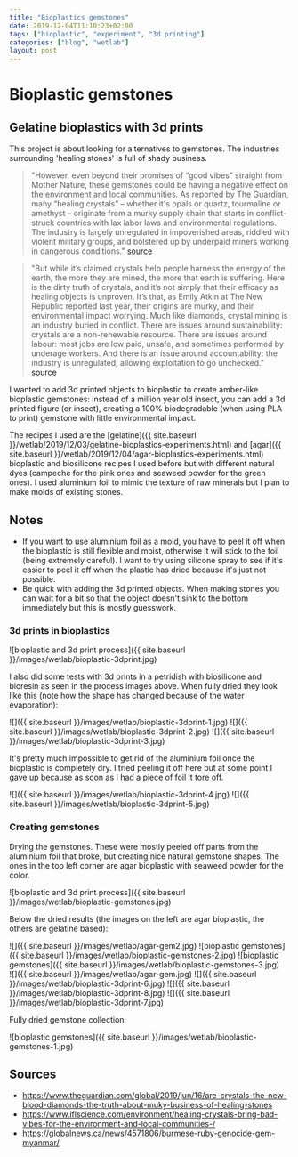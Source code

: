 ```yaml
---
title: "Bioplastics gemstones"
date: 2019-12-04T11:10:23+02:00
tags: ["bioplastic", "experiment", "3d printing"]
categories: ["blog", "wetlab"]
layout: post
---
```

# Bioplastic gemstones

## Gelatine bioplastics with 3d prints
This project is about looking for alternatives to gemstones. The industries surrounding 'healing stones' is full of shady business. 

>"However, even beyond their promises of “good vibes” straight from Mother Nature, these gemstones could be having a negative effect on the environment and local communities. As reported by The Guardian, many “healing crystals” – whether it's opals or quartz, tourmaline or amethyst – originate from a murky supply chain that starts in conflict-struck countries with lax labor laws and environmental regulations. The industry is largely unregulated in impoverished areas, riddled with violent military groups, and bolstered up by underpaid miners working in dangerous conditions." [source](https://www.iflscience.com/environment/healing-crystals-bring-bad-vibes-for-the-environment-and-local-communities-/)

>"But while it’s claimed crystals help people harness the energy of the earth, the more they are mined, the more that earth is suffering. Here is the dirty truth of crystals, and it’s not simply that their efficacy as healing objects is unproven. It’s that, as Emily Atkin at The New Republic reported last year, their origins are murky, and their environmental impact worrying. Much like diamonds, crystal mining is an industry buried in conflict. There are issues around sustainability: crystals are a non-renewable resource. There are issues around labour: most jobs are low paid, unsafe, and sometimes performed by underage workers. And there is an issue around accountability: the industry is unregulated, allowing exploitation to go unchecked." [source](https://www.theguardian.com/global/2019/jun/16/are-crystals-the-new-blood-diamonds-the-truth-about-muky-business-of-healing-stones)

I wanted to add 3d printed objects to bioplastic to create amber-like bioplastic gemstones: instead of a million year old insect, you can add a 3d printed figure (or insect), creating a 100% biodegradable (when using PLA to print) gemstone with little environmental impact. 

The recipes I used are the [gelatine]({{ site.baseurl }}/wetlab/2019/12/03/gelatine-bioplastics-experiments.html) and [agar]({{ site.baseurl }}/wetlab/2019/12/04/agar-bioplastics-experiments.html) bioplastic and biosilicone recipes I used before but with different natural dyes (campeche for the pink ones and seaweed powder for the green ones). I used aluminium foil to mimic the texture of raw minerals but I plan to make molds of existing stones. 

## Notes
- If you want to use aluminium foil as a mold, you have to peel it off when the bioplastic is still flexible and moist, otherwise it will stick to the foil (being extremely careful). I want to try using silicone spray to see if it's easier to peel it off when the plastic has dried because it's just not possible.
- Be quick with adding the 3d printed objects. When making stones you can wait for a bit so that the object doesn't sink to the bottom immediately but this is mostly guesswork. 

### 3d prints in bioplastics
![bioplastic and 3d print process]({{ site.baseurl }}/images/wetlab/bioplastic-3dprint.jpg)

I also did some tests with 3d prints in a petridish with biosilicone and bioresin as seen in the process images above. When fully dried they look like this (note how the shape has changed because of the water evaporation):

<div markdown="1" class="row-3">
![]({{ site.baseurl }}/images/wetlab/bioplastic-3dprint-1.jpg)
![]({{ site.baseurl }}/images/wetlab/bioplastic-3dprint-2.jpg)
![]({{ site.baseurl }}/images/wetlab/bioplastic-3dprint-3.jpg)
</div>

It's pretty much impossible to get rid of the aluminium foil once the bioplastic is completely dry. I tried peeling it off here but at some point I gave up because as soon as I had a piece of foil it tore off. 

<div markdown="1" class="row-2">
![]({{ site.baseurl }}/images/wetlab/bioplastic-3dprint-4.jpg)
![]({{ site.baseurl }}/images/wetlab/bioplastic-3dprint-5.jpg)
</div>

### Creating gemstones
Drying the gemstones. These were mostly peeled off parts from the aluminium foil that broke, but creating nice natural gemstone shapes. The ones in the top left corner are agar bioplastic with seaweed powder for the color.

![bioplastic and 3d print process]({{ site.baseurl }}/images/wetlab/bioplastic-gemstones.jpg)

Below the dried results (the images on the left are agar bioplastic, the others are gelatine based):

<div markdown="1" class="row-3">
![]({{ site.baseurl }}/images/wetlab/agar-gem2.jpg)
![bioplastic gemstones]({{ site.baseurl }}/images/wetlab/bioplastic-gemstones-2.jpg)
![bioplastic gemstones]({{ site.baseurl }}/images/wetlab/bioplastic-gemstones-3.jpg)
</div>
<div markdown="1" class="row-4">
![]({{ site.baseurl }}/images/wetlab/agar-gem.jpg)
![]({{ site.baseurl }}/images/wetlab/bioplastic-3dprint-6.jpg)
![]({{ site.baseurl }}/images/wetlab/bioplastic-3dprint-8.jpg)
![]({{ site.baseurl }}/images/wetlab/bioplastic-3dprint-7.jpg)
</div>

Fully dried gemstone collection:

![bioplastic gemstones]({{ site.baseurl }}/images/wetlab/bioplastic-gemstones-1.jpg)

## Sources
- <https://www.theguardian.com/global/2019/jun/16/are-crystals-the-new-blood-diamonds-the-truth-about-muky-business-of-healing-stones>
- <https://www.iflscience.com/environment/healing-crystals-bring-bad-vibes-for-the-environment-and-local-communities-/>
- <https://globalnews.ca/news/4571806/burmese-ruby-genocide-gem-myanmar/>
